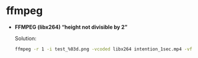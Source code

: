 # ffmpeg

- **FFMPEG (libx264) “height not divisible by 2”**

  Solution: 
  ```bash
  ffmpeg -r 1 -i test_%03d.png -vcoded libx264 intention_1sec.mp4 -vf "pad=ceil(iw/2)*2:ceil(ih/2)*2"
  ```
